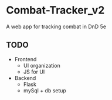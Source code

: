 # Combat-Tracker_v2

A web app for tracking combat in DnD 5e

## TODO

- Frontend
    - UI organization
    - JS for UI
- Backend
    - Flask
    - mySql + db setup
